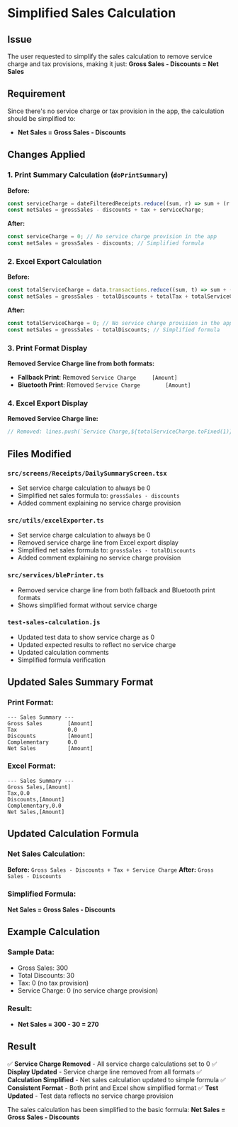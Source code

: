 # Simplified Sales Calculation

## Issue
The user requested to simplify the sales calculation to remove service charge and tax provisions, making it just: **Gross Sales - Discounts = Net Sales**

## Requirement
Since there's no service charge or tax provision in the app, the calculation should be simplified to:
- **Net Sales = Gross Sales - Discounts**

## Changes Applied

### 1. Print Summary Calculation (`doPrintSummary`)

**Before:**
```typescript
const serviceCharge = dateFilteredReceipts.reduce((sum, r) => sum + (r.serviceCharge || 0), 0);
const netSales = grossSales - discounts + tax + serviceCharge;
```

**After:**
```typescript
const serviceCharge = 0; // No service charge provision in the app
const netSales = grossSales - discounts; // Simplified formula
```

### 2. Excel Export Calculation

**Before:**
```typescript
const totalServiceCharge = data.transactions.reduce((sum, t) => sum + (t.serviceCharge || 0), 0);
const netSales = grossSales - totalDiscounts + totalTax + totalServiceCharge;
```

**After:**
```typescript
const totalServiceCharge = 0; // No service charge provision in the app
const netSales = grossSales - totalDiscounts; // Simplified formula
```

### 3. Print Format Display

**Removed Service Charge line from both formats:**
- **Fallback Print**: Removed `Service Charge     [Amount]`
- **Bluetooth Print**: Removed `Service Charge        [Amount]`

### 4. Excel Export Display

**Removed Service Charge line:**
```typescript
// Removed: lines.push(`Service Charge,${totalServiceCharge.toFixed(1)}`);
```

## Files Modified

### `src/screens/Receipts/DailySummaryScreen.tsx`
- Set service charge calculation to always be 0
- Simplified net sales formula to: `grossSales - discounts`
- Added comment explaining no service charge provision

### `src/utils/excelExporter.ts`
- Set service charge calculation to always be 0
- Removed service charge line from Excel export display
- Simplified net sales formula to: `grossSales - totalDiscounts`
- Added comment explaining no service charge provision

### `src/services/blePrinter.ts`
- Removed service charge line from both fallback and Bluetooth print formats
- Shows simplified format without service charge

### `test-sales-calculation.js`
- Updated test data to show service charge as 0
- Updated expected results to reflect no service charge
- Updated calculation comments
- Simplified formula verification

## Updated Sales Summary Format

### Print Format:
```
--- Sales Summary ---
Gross Sales        [Amount]
Tax                0.0
Discounts          [Amount]
Complementary      0.0
Net Sales          [Amount]
```

### Excel Format:
```
--- Sales Summary ---
Gross Sales,[Amount]
Tax,0.0
Discounts,[Amount]
Complementary,0.0
Net Sales,[Amount]
```

## Updated Calculation Formula

### Net Sales Calculation:
**Before:** `Gross Sales - Discounts + Tax + Service Charge`
**After:** `Gross Sales - Discounts`

### Simplified Formula:
**Net Sales = Gross Sales - Discounts**

## Example Calculation

### Sample Data:
- Gross Sales: 300
- Total Discounts: 30
- Tax: 0 (no tax provision)
- Service Charge: 0 (no service charge provision)

### Result:
- **Net Sales = 300 - 30 = 270**

## Result

✅ **Service Charge Removed** - All service charge calculations set to 0
✅ **Display Updated** - Service charge line removed from all formats
✅ **Calculation Simplified** - Net sales calculation updated to simple formula
✅ **Consistent Format** - Both print and Excel show simplified format
✅ **Test Updated** - Test data reflects no service charge provision

The sales calculation has been simplified to the basic formula: **Net Sales = Gross Sales - Discounts**
